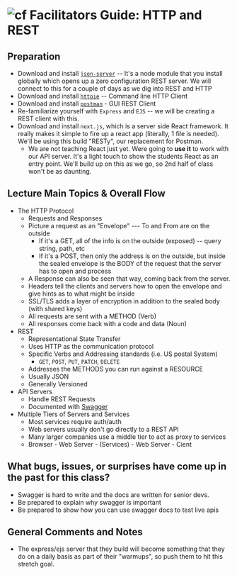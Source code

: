 ![cf](http://i.imgur.com/7v5ASc8.png) Facilitators Guide: HTTP and REST
=======================================================================

## Preparation
* Download and install [`json-server`](https://github.com/typicode/json-server) -- It's a node module that you install globally which opens up a zero configuration REST server.  We will connect to this for a couple of days as we dig into REST and HTTP
* Download and install [`httpie`](https://httpie.org/) -- Command line HTTP Client
* Download and install [`postman`](https://www.getpostman.com/) - GUI REST Client
* Re-familiarize yourself with `Express` and `EJS` -- we will be creating a REST client with this.
* Download and install `next.js`, which is a server side React framework. It really makes it simple to fire up a react app (literally, 1 file is needed). We'll be using this build "RESTy", our replacement for Postman.
  * We are not teaching React just yet. Were going to **use it** to work with our API server. It's a light touch to show the students React as an entry point. We'll build up on this as we go, so 2nd half of class won't be as daunting.

## Lecture Main Topics & Overall Flow
* The HTTP Protocol
  * Requests and Responses
  * Picture a request as an "Envelope" --- To and From are on the outside
    * If it's a GET, all of the info is on the outside (exposed) -- query string, path, etc
    * If it's a POST, then only the address is on the outside, but inside the sealed envelope is the BODY of the request that the server has to open and process
  * A Response can also be seen that way, coming back from the server.
  * Headers tell the clients and servers how to open the envelope and give hints as to what might be inside
  * SSL/TLS adds a layer of encryption in addition to the sealed body (with shared keys)
  * All requests are sent with a METHOD (Verb)
  * All responses come back with a code and data (Noun)
* REST
  * Representational State Transfer
  * Uses HTTP as the communication protocol
  * Specific Verbs and Addressing standards (i.e. US postal System)
    * `GET`, `POST`, `PUT`, `PATCH`, `DELETE`
  * Addresses the METHODS you can run against a RESOURCE
  * Usually JSON
  * Generally Versioned
* API Servers
  * Handle REST Requests
  * Documented with [Swagger](https://swagger.io/)
* Multiple Tiers of Servers and Services
  * Most services require auth/auth
  * Web servers usually don't go directly to a REST API
  * Many larger companies use a middle tier to act as proxy to services
  * Browser - Web Server - (Services) - Web Server - Cient


## What bugs, issues, or surprises have come up in the past for this class?

* Swagger is hard to write and the docs are written for senior devs.
* Be prepared to explain why swagger is important
* Be prepared to show how you can use swagger docs to test live apis

## General Comments and Notes
* The express/ejs server that they build will become something that they do on a daily basis as part of their "warmups", so push them to hit this stretch goal.
